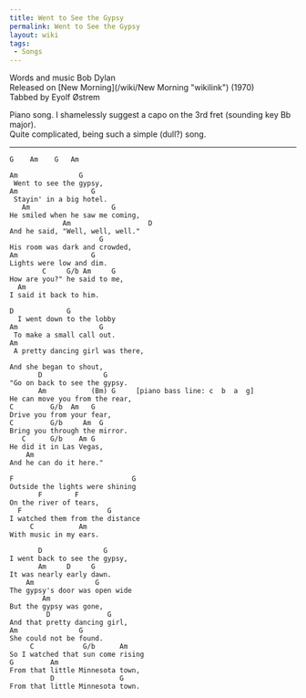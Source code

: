 ```yaml
---
title: Went to See the Gypsy
permalink: Went to See the Gypsy
layout: wiki
tags:
 - Songs
---
```


Words and music Bob Dylan  
Released on [New Morning](/wiki/New Morning "wikilink") (1970)  
Tabbed by Eyolf Østrem

Piano song. I shamelessly suggest a capo on the 3rd fret (sounding key
Bb major).  
Quite complicated, being such a simple (dull?) song.

* * * * *

    G    Am    G   Am

    Am               G
     Went to see the gypsy,
    Am                  G
     Stayin' in a big hotel.
       Am                    G
    He smiled when he saw me coming,
                 Am                   D
    And he said, "Well, well, well."
                          G
    His room was dark and crowded,
    Am                  G
    Lights were low and dim.
            C     G/b Am     G
    How are you?" he said to me,
      Am
    I said it back to him.

    D             G
      I went down to the lobby
    Am                    G
     To make a small call out.
    Am
     A pretty dancing girl was there,

    And she began to shout,
           D               G
    "Go on back to see the gypsy.
           Am           (Bm) G     [piano bass line: c  b  a  g]
    He can move you from the rear,
    C         G/b  Am   G
    Drive you from your fear,
    C         G/b     Am  G
    Bring you through the mirror.
       C      G/b    Am G
    He did it in Las Vegas,
        Am
    And he can do it here."

    F                             G
    Outside the lights were shining
           F        F
    On the river of tears,
      F                     G
    I watched them from the distance
         C           Am
    With music in my ears.

           D               G
    I went back to see the gypsy,
           Am     D     G
    It was nearly early dawn.
        Am               G
    The gypsy's door was open wide
            Am
    But the gypsy was gone,
             D              G
    And that pretty dancing girl,
    Am               G
    She could not be found.
         C            G/b      Am
    So I watched that sun come rising
    G         Am
    From that little Minnesota town,
              D                G
    From that little Minnesota town.
